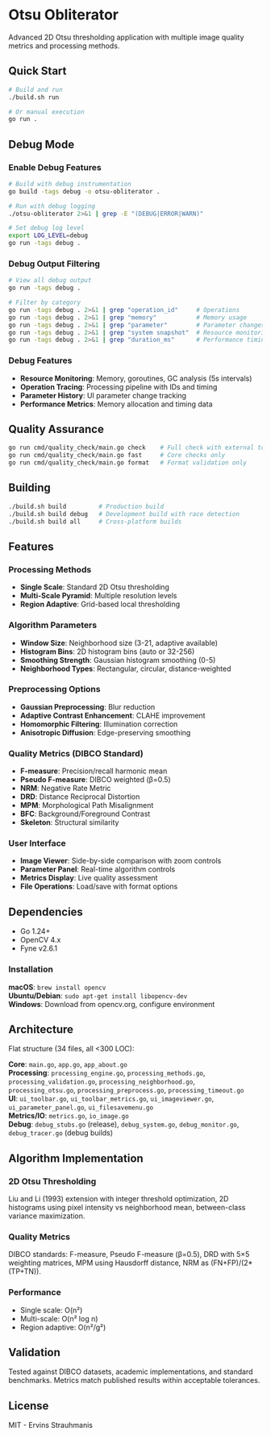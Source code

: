 # Otsu Obliterator

Advanced 2D Otsu thresholding application with multiple image quality metrics and processing methods.

## Quick Start

```bash
# Build and run
./build.sh run

# Or manual execution
go run .
```

## Debug Mode

### Enable Debug Features
```bash
# Build with debug instrumentation
go build -tags debug -o otsu-obliterator .

# Run with debug logging
./otsu-obliterator 2>&1 | grep -E "(DEBUG|ERROR|WARN)"

# Set debug log level
export LOG_LEVEL=debug
go run -tags debug .
```

### Debug Output Filtering
```bash
# View all debug output
go run -tags debug .

# Filter by category
go run -tags debug . 2>&1 | grep "operation_id"     # Operations
go run -tags debug . 2>&1 | grep "memory"           # Memory usage
go run -tags debug . 2>&1 | grep "parameter"        # Parameter changes
go run -tags debug . 2>&1 | grep "system snapshot"  # Resource monitoring
go run -tags debug . 2>&1 | grep "duration_ms"      # Performance timing
```

### Debug Features
- **Resource Monitoring**: Memory, goroutines, GC analysis (5s intervals)
- **Operation Tracing**: Processing pipeline with IDs and timing
- **Parameter History**: UI parameter change tracking
- **Performance Metrics**: Memory allocation and timing data

## Quality Assurance

```bash
go run cmd/quality_check/main.go check    # Full check with external tools
go run cmd/quality_check/main.go fast     # Core checks only
go run cmd/quality_check/main.go format   # Format validation only
```

## Building

```bash
./build.sh build         # Production build
./build.sh build debug   # Development build with race detection
./build.sh build all     # Cross-platform builds
```

## Features

### Processing Methods
- **Single Scale**: Standard 2D Otsu thresholding
- **Multi-Scale Pyramid**: Multiple resolution levels
- **Region Adaptive**: Grid-based local thresholding

### Algorithm Parameters
- **Window Size**: Neighborhood size (3-21, adaptive available)
- **Histogram Bins**: 2D histogram bins (auto or 32-256)
- **Smoothing Strength**: Gaussian histogram smoothing (0-5)
- **Neighborhood Types**: Rectangular, circular, distance-weighted

### Preprocessing Options
- **Gaussian Preprocessing**: Blur reduction
- **Adaptive Contrast Enhancement**: CLAHE improvement
- **Homomorphic Filtering**: Illumination correction
- **Anisotropic Diffusion**: Edge-preserving smoothing

### Quality Metrics (DIBCO Standard)
- **F-measure**: Precision/recall harmonic mean
- **Pseudo F-measure**: DIBCO weighted (β=0.5)
- **NRM**: Negative Rate Metric
- **DRD**: Distance Reciprocal Distortion
- **MPM**: Morphological Path Misalignment
- **BFC**: Background/Foreground Contrast
- **Skeleton**: Structural similarity

### User Interface
- **Image Viewer**: Side-by-side comparison with zoom controls
- **Parameter Panel**: Real-time algorithm controls
- **Metrics Display**: Live quality assessment
- **File Operations**: Load/save with format options

## Dependencies

- Go 1.24+
- OpenCV 4.x
- Fyne v2.6.1

### Installation

**macOS**: `brew install opencv`  
**Ubuntu/Debian**: `sudo apt-get install libopencv-dev`  
**Windows**: Download from opencv.org, configure environment

## Architecture

Flat structure (34 files, all <300 LOC):

**Core**: `main.go`, `app.go`, `app_about.go`  
**Processing**: `processing_engine.go`, `processing_methods.go`, `processing_validation.go`, `processing_neighborhood.go`, `processing_otsu.go`, `processing_preprocess.go`, `processing_timeout.go`  
**UI**: `ui_toolbar.go`, `ui_toolbar_metrics.go`, `ui_imageviewer.go`, `ui_parameter_panel.go`, `ui_filesavemenu.go`  
**Metrics/IO**: `metrics.go`, `io_image.go`  
**Debug**: `debug_stubs.go` (release), `debug_system.go`, `debug_monitor.go`, `debug_tracer.go` (debug builds)  

## Algorithm Implementation

### 2D Otsu Thresholding
Liu and Li (1993) extension with integer threshold optimization, 2D histograms using pixel intensity vs neighborhood mean, between-class variance maximization.

### Quality Metrics
DIBCO standards: F-measure, Pseudo F-measure (β=0.5), DRD with 5×5 weighting matrices, MPM using Hausdorff distance, NRM as (FN+FP)/(2*(TP+TN)).

### Performance
- Single scale: O(n²)
- Multi-scale: O(n² log n) 
- Region adaptive: O(n²/g²)

## Validation

Tested against DIBCO datasets, academic implementations, and standard benchmarks. Metrics match published results within acceptable tolerances.

## License

MIT - Ervins Strauhmanis
